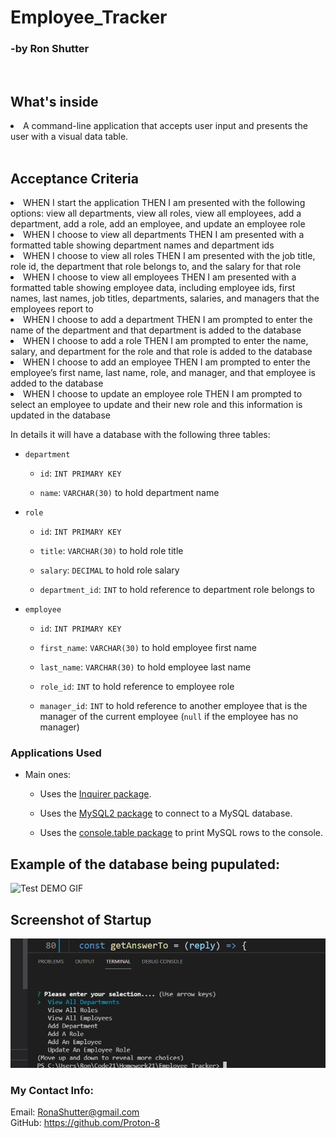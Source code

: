 # Employee_Tracker
<h3>-by Ron Shutter </h3><br>

<h2> What's inside </h2>
<li>A command-line application that accepts user input and presents the user with a visual data table.</li>

<br>

## Acceptance Criteria
<li> WHEN I start the application THEN I am presented with the following options: view all departments, view all roles, view all employees, add a department, add a role, add an employee, and update an employee role</li>
<li> WHEN I choose to view all departments THEN I am presented with a formatted table showing department names and department ids 
<li> WHEN I choose to view all roles 
THEN I am presented with the job title, role id, the department that role belongs to, and the salary for that role
<li>WHEN I choose to view all employees
THEN I am presented with a formatted table showing employee data, including employee ids, first names, last names, job titles, departments, salaries, and managers that the employees report to
<li>WHEN I choose to add a department
THEN I am prompted to enter the name of the department and that department is added to the database
<li>WHEN I choose to add a role
THEN I am prompted to enter the name, salary, and department for the role and that role is added to the database
<li>WHEN I choose to add an employee
THEN I am prompted to enter the employee’s first name, last name, role, and manager, and that employee is added to the database
<li>WHEN I choose to update an employee role
THEN I am prompted to select an employee to update and their new role and this information is updated in the database 

</p>
In details it will have a database with the following three tables:

* `department`

    * `id`: `INT PRIMARY KEY`

    * `name`: `VARCHAR(30)` to hold department name

* `role`

    * `id`: `INT PRIMARY KEY`

    * `title`: `VARCHAR(30)` to hold role title

    * `salary`: `DECIMAL` to hold role salary

    * `department_id`: `INT` to hold reference to department role belongs to

* `employee`

    * `id`: `INT PRIMARY KEY`

    * `first_name`: `VARCHAR(30)` to hold employee first name

    * `last_name`: `VARCHAR(30)` to hold employee last name

    * `role_id`: `INT` to hold reference to employee role

    * `manager_id`: `INT` to hold reference to another employee that is the manager of the current employee (`null` if the employee has no manager)







### Applications Used

* Main ones:

    * Uses the [Inquirer package](https://www.npmjs.com/package/inquirer).

    * Uses the [MySQL2 package](https://www.npmjs.com/package/mysql2) to connect to a MySQL database.

    * Uses the [console.table package](https://www.npmjs.com/package/console.table) to print MySQL rows to the console.


</p>



<h2>  Example of the database being pupulated: </h2>

<img src="Test-verified.gif" alt="Test DEMO GIF">

</p>
<h2>Screenshot of Startup</h2>

<img src="assets\Startup.jpg" alt=" DEMO screenshot">
<p>








### My Contact Info:

Email: RonaShutter@gmail.com<br>
GitHub: https://github.com/Proton-8
